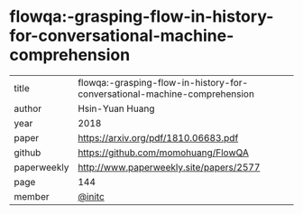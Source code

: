 # flowqa:-grasping-flow-in-history-for-conversational-machine-comprehension

|  |  |
| :--- | :--- |
| title | flowqa:-grasping-flow-in-history-for-conversational-machine-comprehension |
| author | Hsin-Yuan Huang  |
| year | 2018 |
| paper |   https://arxiv.org/pdf/1810.06683.pdf |
| github | https://github.com/momohuang/FlowQA |
| paperweekly | http://www.paperweekly.site/papers/2577 |
| page | 144 |
| member | [@initc](https://github.com/initc) |